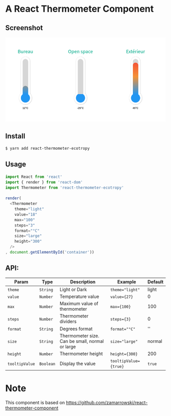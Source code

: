 # A React Thermometer Component

## Screenshot

![Example](./imgs/example.png)

## Install

```sh
$ yarn add react-thermometer-ecotropy
```

## Usage

```js
import React from 'react'
import { render } from 'react-dom'
import Thermometer from 'react-thermometer-ecotropy'

render(
  <Thermometer
    theme="light"
    value="18"
    max="100"
    steps="3"
    format="°C"
    size="large"
    height="300"
  />
, document.getElementById('container'))
```

## API:

| Param | Type | Description | Example | Default |
| --- | --- | --- | --- | --- |
| `theme` | `String` | Light or Dark | `theme="light"` | light |
| `value` | `Number` | Temperature value | `value={27}` | 0 |
| `max` | `Number` | Maximum value of thermometer | `max={100}` | 100 |
| `steps` | `Number` | Thermometer dividers | `steps={3}` | 0 |
| `format` | `String` | Degrees format | `format="°C"` | '' |
| `size` | `String` | Thermometer size. Can be small, normal or large | `size="large"` | normal |
| `height` | `Number` | Thermometer height | `height={300}` | 200 |
| `tooltipValue` | `Boolean` | Display the value | `tooltipValue={true}` | `true` |
# Note

This component is based on https://github.com/zamarrowski/react-thermometer-component
